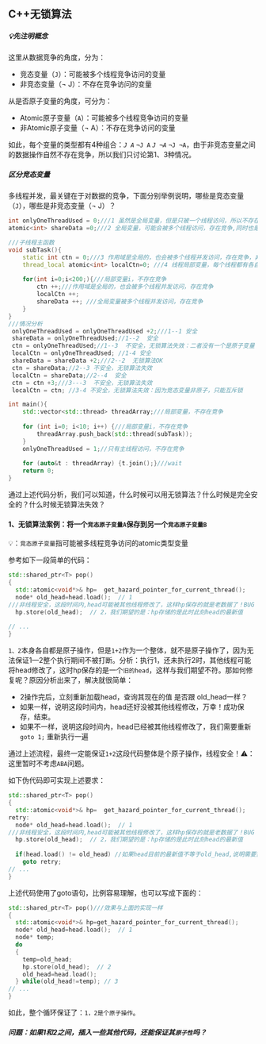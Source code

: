 ## C++无锁算法



##### 💡先注明概念

这里从数据竞争的角度，分为：

- 竞态变量（`J`）：可能被多个线程竞争访问的变量
- 非竞态变量（¬ J）：不存在竞争访问的变量

从是否原子变量的角度，可分为：

- Atomic原子变量（`A`）：可能被多个线程竞争访问的变量
- 非Atomic原子变量（¬ A）：不存在竞争访问的变量

如此，每个变量的类型都有4种组合：*`J A`*	`¬J A`	*`J ¬A`*	`¬J ¬A`，由于非竞态变量之间的数据操作自然不存在竞争，所以我们只讨论第1、3种情况。



##### 区分竞态变量

多线程并发，最关键在于对数据的竞争，下面分别举例说明，哪些是竞态变量（`J`），哪些是非竞态变量（¬ J）？

```c++
int onlyOneThreadUsed = 0;///1 虽然是全局变量，但是只被一个线程访问，所以不存在竞争，非原子变量：¬J ¬A
atomic<int> shareData =0;///2 全局变量，可能会被多个线程访问，存在竞争,同时也是原子变量：J  A

///子线程主函数
void subTask(){
    static int ctn = 0;///3 作用域是全局的，也会被多个线程并发访问，存在竞争，非原子变量：J ¬A
    thread_local atomic<int> localCtn=0; ///4 线程局部变量，每个线程都有各自的副本，互不干涉，不存在竞争:¬J A
  
    for(int i=0;i<200;){///局部变量i，不存在竞争
        ctn ++;///作用域是全局的，也会被多个线程并发访问，存在竞争
        localCtn ++;
        shareData ++; ///全局变量被多个线程并发访问，存在竞争
    }
}
///情况分析
 onlyOneThreadUsed = onlyOneThreadUsed +2;///1--1 安全
 shareData = onlyOneThreadUsed;//1--2  安全
 ctn = onlyOneThreadUsed;//1--3  不安全，无锁算法失效：二者没有一个是原子变量
 localCtn = onlyOneThreadUsed; //1-4 安全
 shareData = shareData +2;///2--2  无锁算法OK
 ctn = shareData;//2--3 不安全，无锁算法失效
 localCtn = shareData;//2--4  安全
 ctn = ctn +3;///3---3  不安全，无锁算法失效
 localCtn = ctn; //3-4 不安全，无锁算法失效：因为竞态变量非原子，只能互斥锁

int main(){
    std::vector<std::thread> threadArray;///局部变量，不存在竞争
    
    for (int i=0; i<10; i++) {///局部变量i，不存在竞争
        threadArray.push_back(std::thread(subTask));
    }
    onlyOneThreadUsed = 1;//只有主线程访问，不存在竞争
  
    for (auto&t : threadArray) {t.join();}///wait
    return 0;
}
```

通过上述代码分析，我们可以知道，什么时候可以用无锁算法？什么时候是完全安全的？什么时候无锁算法失效？

#### 1、无锁算法案例：将一个`竞态原子变量A`保存到另一个`竞态原子变量B`

💡：`竞态原子变量`指可能被多线程竞争访问的atomic类型变量

参考如下一段简单的代码：

```c++
std::shared_ptr<T> pop()
{
  std::atomic<void*>& hp=  get_hazard_pointer_for_current_thread();
  node* old_head=head.load();  // 1
///非线程安全，这段时间内,head可能被其他线程修改了，这样hp保存的就是老数据了！BUG
  hp.store(old_head);  // 2，我们期望的是：hp存储的是此时此刻head的最新值
  
// ...
}
```

`1、2`本身各自都是原子操作，但是`1+2`作为一个整体，就不是原子操作了，因为无法保证1—2整个执行期间不被打断。分析：执行1，还未执行2时，其他线程可能将head修改了，这时hp保存的是一个`旧的head`，这样与我们期望不符。那如何修复呢？原因分析出来了，解决就很简单：

- 2操作完后，立刻重新加载head，查询其现在的值 是否跟 old_head一样？
- 如果一样，说明这段时间内，head还好没被其他线程修改，万幸！成功保存，结束。
- 如果不一样，说明这段时间内，head已经被其他线程修改了，我们需要重新`goto 1;` 重新执行一遍

通过上述流程，最终一定能保证`1+2`这段代码整体是个原子操作，线程安全！⚠️：这里暂时不考虑`ABA`问题。

如下伪代码即可实现上述要求：

```c++
std::shared_ptr<T> pop()
{
  std::atomic<void*>& hp=  get_hazard_pointer_for_current_thread();
retry:  
  node* old_head=head.load();  // 1
///非线程安全，这段时间内,head可能被其他线程修改了，这样hp保存的就是老数据了！BUG
  hp.store(old_head);  // 2，我们期望的是：hp存储的是此时此刻head的最新值
  
  if(head.load() != old_head) //如果head目前的最新值不等于old_head,说明需要重新操作！
    goto retry;
// ...
}
```

上述代码使用了goto语句，比例容易理解，也可以写成下面的：

```c++
std::shared_ptr<T> pop()///效果与上面的实现一样
{
  std::atomic<void*>& hp=get_hazard_pointer_for_current_thread();
  node* old_head=head.load();  // 1
  node* temp;
  do
  {
    temp=old_head;
    hp.store(old_head);  // 2
    old_head=head.load();
  } while(old_head!=temp); // 3
// ...
}
```

如此，整个循环保证了：`1，2是个原子操作`。

##### 问题：如果1和2之间，插入一些其他代码，还能保证其`原子性`吗？
